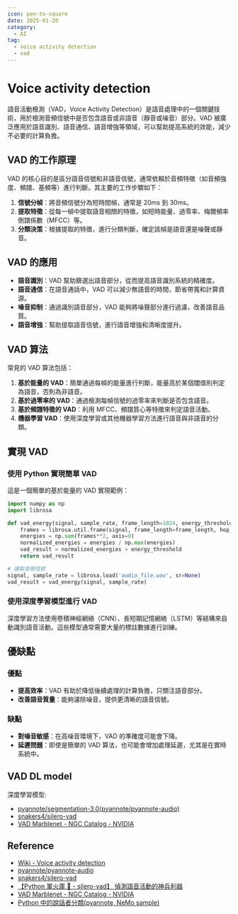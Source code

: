 ```yaml
---
icon: pen-to-square
date: 2025-01-20
category:
  - AI
tag:
  - voice activity detection
  - vad
---
```


# Voice activity detection

語音活動檢測（VAD，Voice Activity Detection）是語音處理中的一個關鍵技術，用於檢測音頻信號中是否包含語音或非語音（靜音或噪音）部分。VAD 被廣泛應用於語音識別、語音通信、語音增強等領域，可以幫助提高系統的效能，減少不必要的計算負擔。

## VAD 的工作原理

VAD 的核心目的是區分語音信號和非語音信號，通常依賴於音頻特徵（如音頻強度、頻譜、基頻等）進行判斷。其主要的工作步驟如下：

1. **信號分幀**：將音頻信號分為短時間幀，通常是 20ms 到 30ms。
2. **提取特徵**：從每一幀中提取語音相關的特徵，如短時能量、過零率、梅爾頻率倒譜係數（MFCC）等。
3. **分類決策**：根據提取的特徵，進行分類判斷，確定該幀是語音還是噪聲或靜音。

## VAD 的應用

- **語音識別**：VAD 幫助篩選出語音部分，從而提高語音識別系統的精確度。
- **語音通信**：在語音通話中，VAD 可以減少無語音的時間，節省帶寬和計算資源。
- **噪音抑制**：通過識別語音部分，VAD 能夠將噪聲部分進行過濾，改善語音品質。
- **語音增強**：幫助提取語音信號，進行語音增強和清晰度提升。

## VAD 算法

常見的 VAD 算法包括：

1. **基於能量的 VAD**：簡單通過每幀的能量進行判斷，能量高於某個閾值則判定為語音，否則為非語音。
2. **基於過零率的 VAD**：通過檢測每幀信號的過零率來判斷是否包含語音。
3. **基於頻譜特徵的 VAD**：利用 MFCC、頻譜質心等特徵來判定語音活動。
4. **機器學習 VAD**：使用深度學習或其他機器學習方法進行語音與非語音的分類。

## 實現 VAD

### 使用 Python 實現簡單 VAD

這是一個簡單的基於能量的 VAD 實現範例：

```python
import numpy as np
import librosa

def vad_energy(signal, sample_rate, frame_length=1024, energy_threshold=0.6):
    frames = librosa.util.frame(signal, frame_length=frame_length, hop_length=frame_length//2)
    energies = np.sum(frames**2, axis=0)
    normalized_energies = energies / np.max(energies)
    vad_result = normalized_energies > energy_threshold
    return vad_result

# 讀取音頻信號
signal, sample_rate = librosa.load('audio_file.wav', sr=None)
vad_result = vad_energy(signal, sample_rate)
```

### 使用深度學習模型進行 VAD

深度學習方法使用卷積神經網絡（CNN）、長短期記憶網絡（LSTM）等結構來自動識別語音活動。這些模型通常需要大量的標註數據進行訓練。

## 優缺點

### 優點

- **提高效率**：VAD 有助於降低後續處理的計算負擔，只關注語音部分。
- **改善語音質量**：能夠濾除噪音，提供更清晰的語音信號。

### 缺點

- **對噪音敏感**：在高噪音環境下，VAD 的準確度可能會下降。
- **延遲問題**：即使是簡單的 VAD 算法，也可能會增加處理延遲，尤其是在實時系統中。

## VAD DL model

深度學習模型:

- [pyannote/segmentation-3.0(pyannote/pyannote-audio)](https://huggingface.co/pyannote/segmentation-3.0)
- [snakers4/silero-vad](https://github.com/snakers4/silero-vad)
- [VAD Marblenet - NGC Catalog - NVIDIA](https://catalog.ngc.nvidia.com/orgs/nvidia/teams/nemo/models/vad_marblenet)

## Reference

- [Wiki - Voice activity detection](https://en.wikipedia.org/wiki/Voice_activity_detection)
- [pyannote/pyannote-audio](https://github.com/pyannote/pyannote-audio)
- [snakers4/silero-vad](https://github.com/snakers4/silero-vad)
- [【Python 軍火庫 🧨 - silero-vad】 偵測語音活動的神兵利器](https://vocus.cc/article/65afa21cfd89780001d00497)
- [VAD Marblenet - NGC Catalog - NVIDIA](https://catalog.ngc.nvidia.com/orgs/nvidia/teams/nemo/models/vad_marblenet)
- [Python 中的說話者分類(pyannote, NeMo sample)](https://picovoice.ai/blog/speaker-diarization-in-python/)
